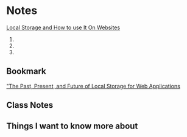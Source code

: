 # Notes

[Local Storage and How to use It On Websites](https://www.smashingmagazine.com/2010/10/local-storage-and-how-to-use-it/)

1.
2.
3.

## Bookmark

["The Past, Present, and Future of Local Storage for Web Applications](http://diveinto.html5doctor.com/storage.html)

## Class Notes

## Things I want to know more about